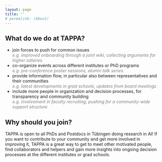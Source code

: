 ```yaml
---
layout: page
title: ''
# permalink: /About/
---
```


## What do we do at TAPPA?

- join forces to push for common issues\
<span style="color: gray;">*e.g. improved onboarding through a joint wiki, collecting arguments for higher salaries*</span>
- co-organize events across different institutes or PhD programs\
<span style="color: gray;">*e.g. pre-conference poster sessions, alumni talk series*</span>
- provide information flow, in particular also between representatives and their communities\
<span style="color: gray;">*e.g. latest developments in grad schools, updates from board meetings*</span>
- include more people in organization and decision processes, for transparency and community building\
<span style="color: gray;">*e.g. involvement in faculty recruiting, pushing for a community-wide support structure*</span>

## Why should you join?
TAPPA is open to all PhDs and Postdocs in Tübingen doing research in AI!
If you want to contribute to your community and get more involved in improving it,
TAPPA is a great way to get to meet other motivated people, find collaborators and
helpers and gain more insights into ongoing decision processes at the different
institutes or grad schools.
